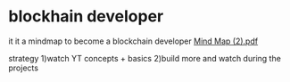 # blockhain developer

it it a mindmap to become a blockchain developer
[Mind Map (2).pdf](https://github.com/markizapoimeniliza/road.blockhain/files/8596509/Mind.Map.2.pdf)

strategy
1)watch YT concepts + basics
2)build more and watch during the projects
